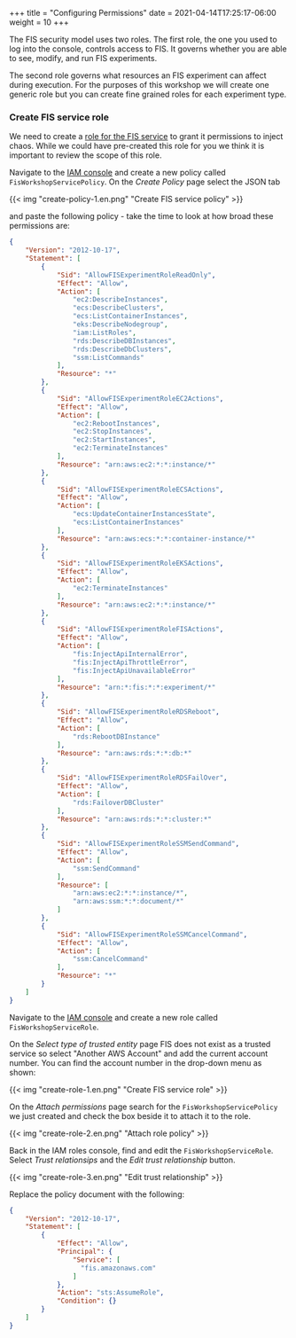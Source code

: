 +++
title = "Configuring Permissions"
date =  2021-04-14T17:25:17-06:00
weight = 10
+++

The FIS security model uses two roles. The first role, the one you used to log into the console, controls access to FIS. It governs whether you are able to see, modify, and run FIS experiments.

The second role governs what resources an FIS experiment can affect during execution. For the purposes of this workshop we will create one generic role but you can create fine grained roles for each experiment type.

### Create FIS service role

We need to create a [role for the FIS service](https://docs.aws.amazon.com/fis/latest/userguide/getting-started-iam.html#getting-started-iam-service-role) to grant it permissions to inject chaos. While we could have pre-created this role for you we think it is important to review the scope of this role.

Navigate to the [IAM console](https://console.aws.amazon.com/iam/home?#/policies) and create a new policy called `FisWorkshopServicePolicy`. On the *Create Policy* page select the JSON tab

{{< img "create-policy-1.en.png" "Create FIS service policy" >}}

and paste the following policy - take the time to look at how broad these permissions are:

```json
{
    "Version": "2012-10-17",
    "Statement": [
        {
            "Sid": "AllowFISExperimentRoleReadOnly",
            "Effect": "Allow",
            "Action": [
                "ec2:DescribeInstances",
                "ecs:DescribeClusters",
                "ecs:ListContainerInstances",
                "eks:DescribeNodegroup",
                "iam:ListRoles",
                "rds:DescribeDBInstances",
                "rds:DescribeDbClusters",
                "ssm:ListCommands"
            ],
            "Resource": "*"
        },
        {
            "Sid": "AllowFISExperimentRoleEC2Actions",
            "Effect": "Allow",
            "Action": [
                "ec2:RebootInstances",
                "ec2:StopInstances",
                "ec2:StartInstances",
                "ec2:TerminateInstances"
            ],
            "Resource": "arn:aws:ec2:*:*:instance/*"
        },
        {
            "Sid": "AllowFISExperimentRoleECSActions",
            "Effect": "Allow",
            "Action": [
                "ecs:UpdateContainerInstancesState",
                "ecs:ListContainerInstances"
            ],
            "Resource": "arn:aws:ecs:*:*:container-instance/*"
        },
        {
            "Sid": "AllowFISExperimentRoleEKSActions",
            "Effect": "Allow",
            "Action": [
                "ec2:TerminateInstances"
            ],
            "Resource": "arn:aws:ec2:*:*:instance/*"
        },
        {
            "Sid": "AllowFISExperimentRoleFISActions",
            "Effect": "Allow",
            "Action": [
                "fis:InjectApiInternalError",
                "fis:InjectApiThrottleError",
                "fis:InjectApiUnavailableError"
            ],
            "Resource": "arn:*:fis:*:*:experiment/*"
        },
        {
            "Sid": "AllowFISExperimentRoleRDSReboot",
            "Effect": "Allow",
            "Action": [
                "rds:RebootDBInstance"
            ],
            "Resource": "arn:aws:rds:*:*:db:*"
        },
        {
            "Sid": "AllowFISExperimentRoleRDSFailOver",
            "Effect": "Allow",
            "Action": [
                "rds:FailoverDBCluster"
            ],
            "Resource": "arn:aws:rds:*:*:cluster:*"
        },
        {
            "Sid": "AllowFISExperimentRoleSSMSendCommand",
            "Effect": "Allow",
            "Action": [
                "ssm:SendCommand"
            ],
            "Resource": [
                "arn:aws:ec2:*:*:instance/*",
                "arn:aws:ssm:*:*:document/*"
            ]
        },
        {
            "Sid": "AllowFISExperimentRoleSSMCancelCommand",
            "Effect": "Allow",
            "Action": [
                "ssm:CancelCommand"
            ],
            "Resource": "*"
        }
    ]
}
```

Navigate to the [IAM console](https://console.aws.amazon.com/iam/home?#/roles) and create a new role called `FisWorkshopServiceRole`.

On the *Select type of trusted entity* page FIS does not exist as a trusted service so select "Another AWS Account" and add the current account number. You can find the account number in the drop-down menu as shown:

{{< img "create-role-1.en.png" "Create FIS service role" >}}

On the *Attach permissions* page search for the `FisWorkshopServicePolicy` we just created and check the box beside it to attach it to the role.

{{< img "create-role-2.en.png" "Attach role policy" >}}

Back in the IAM roles console, find and edit the `FisWorkshopServiceRole`. Select *Trust relationsips* and the *Edit trust relationship* button.

{{< img "create-role-3.en.png" "Edit trust relationship" >}}

Replace the policy document with the following:

```json
{
    "Version": "2012-10-17",
    "Statement": [
        {
            "Effect": "Allow",
            "Principal": {
                "Service": [
                  "fis.amazonaws.com"
                ]
            },
            "Action": "sts:AssumeRole",
            "Condition": {}
        }
    ]
}
```






